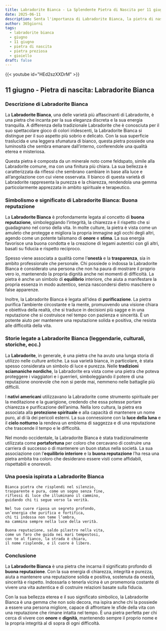 ```yaml
---
title: Labradorite Bianca - La Splendente Pietra di Nascita per 11 giugno
date: 2025-06-11
description: Senta l'importanza di Labradorite Bianca, la pietra di nascita di 11 giugno che simboleggia Buona reputazione. Lasci che la sua bellezza e il suo significato illuminino la sua giornata.
author: 365giorni
tags:
  - labradorite bianca
  - giugno
  - 11 giugno
  - pietra di nascita
  - pietra preziosa
  - gioiello
draft: false
---
```


{{< youtube id="HEd2szXXDrM" >}}

## 11 giugno - Pietra di nascita: Labradorite Bianca

### Descrizione di Labradorite Bianca

La **Labradorite Bianca**, una delle varietà più affascinanti di Labradorite, è una pietra che incanta per la sua eleganza discreta e la sua energia tranquilla. A differenza della tradizionale Labradorite che è conosciuta per il suo spettacolare gioco di colori iridescenti, la Labradorite Bianca si distingue per il suo aspetto più sobrio e delicato. Con la sua superficie traslucida e una leggera sfumatura di bianco, questa pietra possiede una luminosità che sembra emanare dall’interno, conferendole una qualità eterea e misteriosa.

Questa pietra è composta da un minerale noto come feldspato, simile alla Labradorite comune, ma con una finitura più chiara. La sua bellezza è caratterizzata da riflessi che sembrano cambiare in base alla luce e all’angolazione con cui viene osservata. Il bianco di questa varietà di Labradorite rappresenta la purezza e la chiarezza, rendendola una gemma particolarmente apprezzata in ambito spirituale e terapeutico.

### Simbolismo e significato di Labradorite Bianca: Buona reputazione

La **Labradorite Bianca** è profondamente legata al concetto di **buona reputazione**, simboleggiando l’integrità, la chiarezza e il rispetto che si guadagnano nel corso della vita. In molte culture, la pietra è vista come un amuleto che protegge e migliora la propria immagine agli occhi degli altri, agendo come un potente talismano di **onore** e **stima**. La sua energia favorisce una buona condotta e la creazione di legami autentici con gli altri, basati su fiducia e rispetto reciproco.

Spesso viene associata a qualità come l’**onestà** e la **trasparenza**, sia in ambito professionale che personale. Chi possiede o indossa la Labradorite Bianca è considerato una persona che non ha paura di mostrare il proprio vero io, mantenendo la propria dignità anche nei momenti di difficoltà. La pietra è anche un simbolo di **equilibrio** interiore, che aiuta a manifestare la propria essenza in modo autentico, senza nascondersi dietro maschere o false apparenze.

Inoltre, la Labradorite Bianca è legata all’idea di **purificazione**. La pietra purifica l’ambiente circostante e la mente, promuovendo una visione chiara e obiettiva della realtà, che si traduce in decisioni più sagge e in una reputazione che si costruisce nel tempo con pazienza e sincerità. È un potente aiuto per mantenere una reputazione solida e positiva, che resista alle difficoltà della vita.

### Storie legate a Labradorite Bianca (leggendarie, culturali, storiche, ecc.)

La **Labradorite**, in generale, è una pietra che ha avuto una lunga storia di utilizzo nelle culture antiche. La sua varietà bianca, in particolare, è stata spesso considerata un simbolo di luce e purezza. Nelle **tradizioni sciamaniche nordiche**, la Labradorite era vista come una pietra che poteva proteggere i viaggiatori e i guerrieri, simboleggiando il potere di una reputazione onorevole che non si perde mai, nemmeno nelle battaglie più difficili.

I **nativi americani** utilizzavano la Labradorite come strumento spirituale per la meditazione e la guarigione, credendo che essa potesse portare chiarezza e purificazione dell’anima. Nella loro cultura, la pietra era associata alla **protezione spirituale** e alla capacità di mantenere un nome puro, al di là dei pericoli esterni. La sua connessione con la **luce della luna** e il **cielo notturno** la rendeva un emblema di saggezza e di una reputazione che trascende il tempo e le difficoltà.

Nel mondo occidentale, la Labradorite Bianca è stata tradizionalmente utilizzata come **portafortuna** per coloro che cercavano di costruire una carriera di successo o di mantenere un buon status nella società. La sua associazione con l’**equilibrio interiore** e la **buona reputazione** l’ha resa una pietra ambita tra coloro che desiderano essere visti come affidabili, rispettabili e onorevoli.

### Una poesia ispirata a Labradorite Bianca

```
Bianca pietra che risplendi nel silenzio,  
trasparente e pura, come un sogno senza fine,  
riflessi di luce che illuminano il cammino,  
guidando chi ti segue verso la verità.

Nel tuo cuore riposa un segreto profondo,  
un’energia che purifica e fortifica,  
chi ti indossa non teme l’ombra,  
ma cammina sempre nella luce della verità.

Buona reputazione, saldo pilastro nella vita,  
come un faro che guida nei mari tempestosi,  
con te al fianco, la strada è chiara,  
il nome risplende, e il cuore è libero.
```

### Conclusione

La **Labradorite Bianca** è una pietra che incarna il significato profondo di **buona reputazione**. Con la sua energia di chiarezza, integrità e purezza, aiuta a mantenere una reputazione solida e positiva, sostenuta da onestà, sincerità e rispetto. Indossarla o tenerla vicina è un promemoria costante di vivere una vita autentica e di costruire relazioni basate sulla fiducia.

Con la sua bellezza eterea e il suo significato simbolico, la Labradorite Bianca è una gemma che non solo decora, ma ispira anche chi la possiede a essere una persona migliore, capace di affrontare le sfide della vita con una reputazione che rimane intatta nel tempo. È una pietra perfetta per chi cerca di vivere con **onore** e **dignità**, mantenendo sempre il proprio nome e la propria integrità al di sopra di ogni difficoltà.